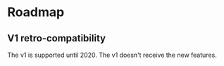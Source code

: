 # Roadmap


## V1 retro-compatibility

The v1 is supported until 2020. The v1 doesn't receive the new features.

